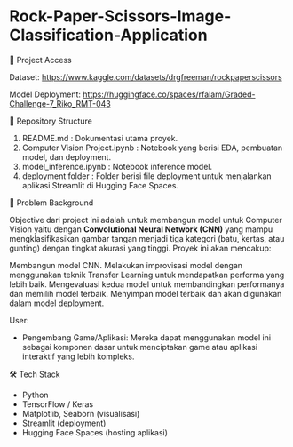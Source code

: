 # Rock-Paper-Scissors-Image-Classification-Application

🔗 Project Access

Dataset: https://www.kaggle.com/datasets/drgfreeman/rockpaperscissors 

Model Deployment: https://huggingface.co/spaces/rfalam/Graded-Challenge-7_Riko_RMT-043

📁 Repository Structure
1. README.md                          : Dokumentasi utama proyek.
2. Computer Vision Project.ipynb      : Notebook yang berisi EDA, pembuatan model, dan deployment.
3. model_inference.ipynb              : Notebook inference model.
4. deployment folder                  : Folder berisi file deployment untuk menjalankan aplikasi Streamlit di Hugging Face Spaces.
   
🌿 Problem Background

Objective dari project ini adalah untuk membangun model untuk Computer Vision yaitu dengan **Convolutional Neural Network (CNN)** yang mampu mengklasifikasikan gambar tangan menjadi tiga kategori (batu, kertas, atau gunting) dengan tingkat akurasi yang tinggi. Proyek ini akan mencakup:

Membangun model CNN.
Melakukan improvisasi model dengan menggunakan teknik Transfer Learning untuk mendapatkan performa yang lebih baik.
Mengevaluasi kedua model untuk membandingkan performanya dan memilih model terbaik.
Menyimpan model terbaik dan akan digunakan dalam model deployment.

User: 
- Pengembang Game/Aplikasi: Mereka dapat menggunakan model ini sebagai komponen dasar untuk menciptakan game atau aplikasi interaktif yang lebih kompleks.

🛠️ Tech Stack
- Python
- TensorFlow / Keras
- Matplotlib, Seaborn (visualisasi)
- Streamlit (deployment)
- Hugging Face Spaces (hosting aplikasi)
